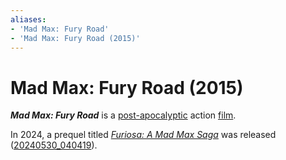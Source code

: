 ```yaml
---
aliases:
- 'Mad Max: Fury Road'
- 'Mad Max: Fury Road (2015)'
---
```


# Mad Max: Fury Road (2015)

_**Mad Max: Fury Road**_ is a [post-apocalyptic](post-apocalyptic.md) action [film](films.md).

In 2024, a prequel titled _[Furiosa: A Mad Max Saga](furiosa-a-mad-max-saga.md)_ was released ([20240530_040419](../entries/20240530_040419.md)).
